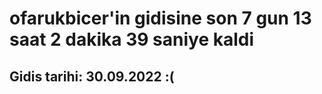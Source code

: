 # ofarukbicer'in gidisine son 7 gun 13 saat 2 dakika 39 saniye kaldi

## Gidis tarihi: 30.09.2022 :(